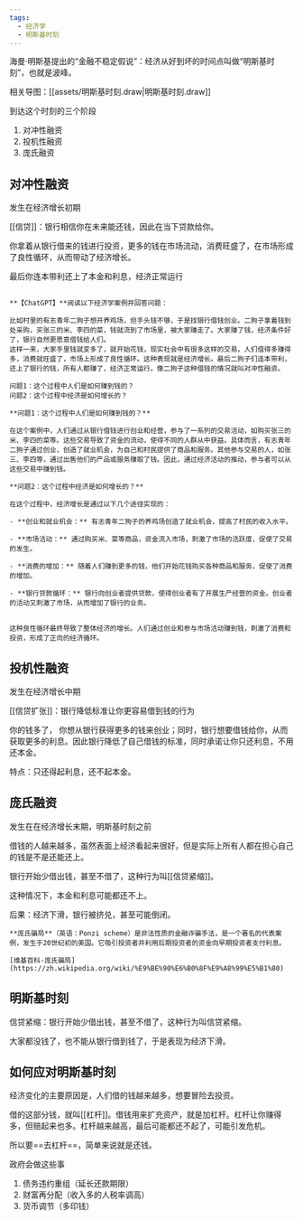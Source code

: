 ```yaml
---
tags:
  - 经济学
  - 明斯基时刻
---
```


海曼·明斯基提出的“金融不稳定假说”：经济从好到坏的时间点叫做“明斯基时刻”，也就是波峰。

相关导图：[[assets/明斯基时刻.draw|明斯基时刻.draw]]

到达这个时刻的三个阶段
1. 对冲性融资
2. 投机性融资
3. 庞氏融资

## 对冲性融资

发生在经济增长初期

[[信贷]]：银行相信你在未来能还钱，因此在当下贷款给你。

你拿着从银行借来的钱进行投资，更多的钱在市场流动，消费旺盛了，在市场形成了良性循环，从而带动了经济增长。

最后你连本带利还上了本金和利息，经济正常运行


```ad-note

**【ChatGPT】**阅读以下经济学案例并回答问题：

比如村里的有志青年二狗子想开养鸡场，但手头钱不够，于是找银行借钱创业。二狗子拿着钱到处采购，买张三的米、李四的菜，钱就流到了市场里，被大家赚走了。大家赚了钱，经济条件好了，银行自然更愿意借钱给人们。
这样一来，大家手里钱就变多了，就开始花钱，现实社会中有很多这样的交易，人们借得多赚得多，消费就旺盛了，市场上形成了良性循环。这种表现就是经济增长。最后二狗子们连本带利，还上了银行的钱，所有人都赚了，经济正常运行。像二狗子这种借钱的情况就叫对冲性融资。

问题1：这个过程中人们是如何赚到钱的？
问题2：这个过程中经济是如何增长的？

**问题1：这个过程中人们是如何赚到钱的？**

在这个案例中，人们通过从银行借钱进行创业和经营，参与了一系列的交易活动，如购买张三的米、李四的菜等。这些交易导致了资金的流动，使得不同的人群从中获益。具体而言，有志青年二狗子通过创业，创造了就业机会，为自己和村民提供了商品和服务。其他参与交易的人，如张三、李四等，通过出售他们的产品或服务赚取了钱。因此，通过经济活动的推动，参与者可以从这些交易中赚到钱。

**问题2：这个过程中经济是如何增长的？**

在这个过程中，经济增长是通过以下几个途径实现的：

- **创业和就业机会：** 有志青年二狗子的养鸡场创造了就业机会，提高了村民的收入水平。
    
- **市场活动：** 通过购买米、菜等商品，资金流入市场，刺激了市场的活跃度，促使了交易的发生。
    
- **消费的增加：** 随着人们赚到更多的钱，他们开始花钱购买各种商品和服务，促使了消费的增加。
    
- **银行贷款循环：** 银行向创业者提供贷款，使得创业者有了开展生产经营的资金。创业者的活动又刺激了市场，从而增加了银行的业务。
    

这种良性循环最终导致了整体经济的增长。人们通过创业和参与市场活动赚到钱，刺激了消费和投资，形成了正向的经济循环。
```

## 投机性融资

发生在经济增长中期

[[信贷扩张]]：银行降低标准让你更容易借到钱的行为

你的钱多了， 你想从银行获得更多的钱来创业；同时，银行想要借钱给你，从而获取更多的利息。因此银行降低了自己借钱的标准，同时承诺让你只还利息，不用还本金。

特点：只还得起利息，还不起本金。

## 庞氏融资

发生在在经济增长末期，明斯基时刻之前

借钱的人越来越多，虽然表面上经济看起来很好，但是实际上所有人都在担心自己的钱是不是还能还上。

银行开始少借出钱，甚至不借了，这种行为叫[[信贷紧缩]]。

这种情况下，本金和利息可能都还不上。

后果：经济下滑，银行被挤兑，甚至可能倒闭。

```ad-seealso
**庞氏骗局**（英语：Ponzi scheme）是非法性质的金融诈骗手法，是一个著名的代表案例，发生于20世纪初的美国。它吸引投资者并利用后期投资者的资金向早期投资者支付利息。

[维基百科-庞氏骗局](https://zh.wikipedia.org/wiki/%E9%BE%90%E6%B0%8F%E9%A8%99%E5%B1%80)
```

## 明斯基时刻

信贷紧缩：银行开始少借出钱，甚至不借了，这种行为叫信贷紧缩。

大家都没钱了，也不能从银行借到钱了，于是表现为经济下滑。

## 如何应对明斯基时刻

经济变化的主要原因是，人们借的钱越来越多，想要冒险去投资。

借的这部分钱，就叫[[杠杆]]。借钱用来扩充资产，就是加杠杆。杠杆让你赚得多，但赔起来也多。杠杆越来越高，最后可能都还不起了，可能引发危机。

所以要==去杠杆==，简单来说就是还钱。

政府会做这些事
1. 债务违约重组（延长还款期限）
2. 财富再分配（收入多的人税率调高）
3. 货币调节（多印钱）


